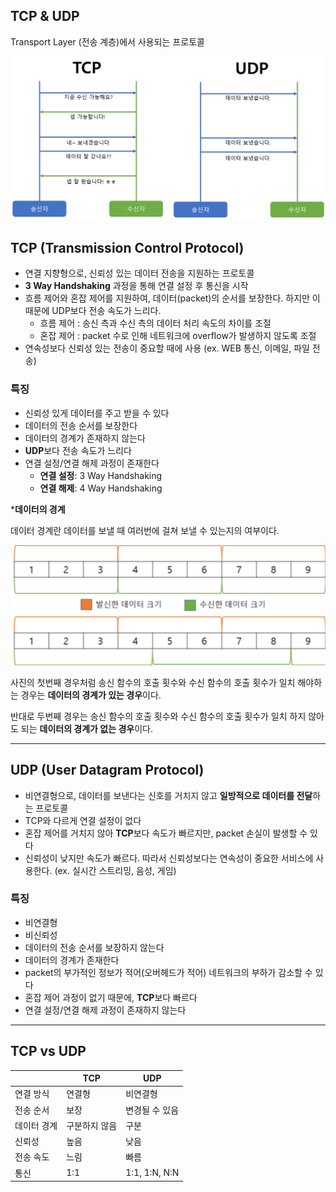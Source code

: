 ## TCP & UDP

Transport Layer (전송 계층)에서 사용되는 프로토콜

![Untitled](../yoojin/img/tcp-and-udp_1.png)

## TCP (Transmission Control Protocol)

- 연결 지향형으로, 신뢰성 있는 데이터 전송을 지원하는 프로토콜
- **3 Way Handshaking** 과정을 통해 연결 설정 후 통신을 시작
- 흐름 제어와 혼잡 제어를 지원하여, 데이터(packet)의 순서를 보장한다. 하지만 이 때문에 UDP보다 전송 속도가 느리다.
    - 흐름 제어 : 송신 측과 수신 측의 데이터 처리 속도의 차이를 조절
    - 혼잡 제어 : packet 수로 인해 네트워크에 overflow가 발생하지 않도록 조절
- 연속성보다 신뢰성 있는 전송이 중요할 때에 사용 (ex. WEB 통신, 이메일, 파일 전송)

### 특징

- 신뢰성 있게 데이터를 주고 받을 수 있다
- 데이터의 전송 순서를 보장한다
- 데이터의 경계가 존재하지 않는다
- **UDP**보다 전송 속도가 느리다
- 연결 설정/연결 해제 과정이 존재한다
    - **연결 설정**: 3 Way Handshaking
    - **연결 해제**: 4 Way Handshaking

***데이터의 경계**

데이터 경계란 데이터를 보낼 때 여러번에 걸쳐 보낼 수 있는지의 여부이다.

![Untitled](../yoojin/img/tcp-and-udp_2.png)

사진의 첫번째 경우처럼 송신 함수의 호출 횟수와 수신 함수의 호출 횟수가 일치 해야하는 경우는 **데이터의 경계가 있는 경우**이다.

반대로 두번째 경우는 송신 함수의 호출 횟수와 수신 함수의 호출 횟수가 일치 하지 않아도 되는 **데이터의 경계가 없는 경우**이다.

---

## UDP (User Datagram Protocol)

- 비연결형으로, 데이터를 보낸다는 신호를 거치지 않고 **일방적으로 데이터를 전달**하는 프로토콜
- TCP와 다르게 연결 설정이 없다
- 혼잡 제어를 거치지 않아 **TCP**보다 속도가 빠르지만, packet 손실이 발생할 수 있다
- 신뢰성이 낮지만 속도가 빠르다. 따라서 신뢰성보다는 연속성이 중요한 서비스에 사용한다. (ex. 실시간 스트리밍, 음성, 게임)

### 특징

- 비연결형
- 비신뢰성
- 데이터의 전송 순서를 보장하지 않는다
- 데이터의 경계가 존재한다
- packet의 부가적인 정보가 적어(오버헤드가 적어) 네트워크의 부하가 감소할 수 있다
- 혼잡 제어 과정이 없기 때문에, **TCP**보다 빠르다
- 연결 설정/연결 해제 과정이 존재하지 않는다

---

## TCP vs UDP

|  | TCP | UDP |
| --- | --- | --- |
| 연결 방식 | 연결형  | 비연결형  |
| 전송 순서 | 보장 | 변경될 수 있음 |
| 데이터 경계 | 구분하지 않음 | 구분 |
| 신뢰성 | 높음 | 낮음 |
| 전송 속도 | 느림 | 빠름 |
| 통신 | 1:1 | 1:1, 1:N, N:N |